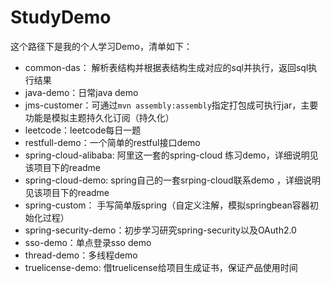 # StudyDemo
这个路径下是我的个人学习Demo，清单如下：
- common-das： 解析表结构并根据表结构生成对应的sql并执行，返回sql执行结果
- java-demo：日常java demo
- jms-customer：可通过`mvn assembly:assembly`指定打包成可执行jar，主要功能是模拟主题持久化订阅（持久化）
- leetcode：leetcode每日一题
- restfull-demo：一个简单的restful接口demo
- spring-cloud-alibaba: 阿里这一套的spring-cloud 练习demo，详细说明见该项目下的readme
- spring-cloud-demo: spring自己的一套srping-cloud联系demo ，详细说明见该项目下的readme
- spring-custom： 手写简单版spring（自定义注解，模拟springbean容器初始化过程）
- spring-security-demo：初步学习研究spring-security以及OAuth2.0
- sso-demo：单点登录sso demo
- thread-demo：多线程demo
- truelicense-demo: 借truelicense给项目生成证书，保证产品使用时间